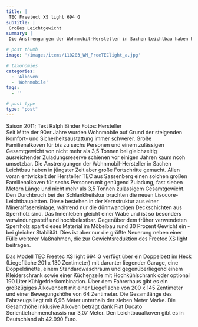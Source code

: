```yaml
---
title: |
 TEC Freetect XS light 694 G
subTitle: |
 Großes Leichtgewicht
summary: |
 Die Anstrengungen der Wohnmobil-Hersteller in Sachen Leichtbau haben Fortschritte gemacht. Allen voran entwickelt der Hersteller TEC aus Sassenberg einen großen Familienalkoven für sechs Personen mit nicht mehr als 3,5 Tonnen zulässigem Gesamtgewicht: Das Modell TEC Freetec XS light 694 G. Den Leichtbaualkoven gibt es in Deutschland ab rund

# post thumb
image: '/images/items/110203_WM_FreeTEClight_a.jpg'

# taxonomies
categories: 
  - 'Alkoven'
  - 'Wohnmobile'
tags:
  - ''

# post type
type: "post"
---
```


Saison 2011; Text Ralph Binder Fotos: Hersteller  
Seit Mitte der 90er Jahre wurden Wohnmobile auf Grund der steigenden Komfort- und Sicherheitsaustattung immer schwerer. Große Familienalkoven für bis zu sechs Personen und einem zulässigen Gesamtgewicht von nicht mehr als 3,5 Tonnen bei gleichzeitig ausreichender Zuladungsreserve schienen vor einigen Jahren kaum ncoh umsetzbar. Die Anstrengungen der Wohnmobil-Hersteller in Sachen Leichtbau haben in jüngster Zeit aber große Fortschritte gemacht. Allen voran entwickelt der Hersteller TEC aus Sassenberg einen solchen großen Familienalkoven für sechs Personen mit genügend Zuladung, fast sieben Metern Länge und nicht mehr als 3,5 Tonnen zulässigem Gesamtgewicht. Den Durchbruch bei der Schlankheitskur brachten die neuen Lisocore-Leichtbauplatten. Diese bestehen in der Kernstruktur aus einer Mineralfasereinlage, während nur die dünnwandigen Deckschichten aus Sperrholz sind. Das Innenleben gleicht einer Wabe und ist so besonders verwindungssteif und hochbelastbar. Gegenüber dem früher verwendeten Sperrholz spart dieses Material im Möbelbau rund 30 Prozent Gewicht ein - bei gleicher Stabilität. Dies ist aber nur die größte Neuerung neben einer Fülle weiterer Maßnahmen, die zur Gewichtsreduktion des Freetec XS light beitragen.

Das Modell TEC Freetec XS light 694 G verfügt über ein Doppelbett im Heck (Liegefläche 201 x 130 Zentimeter) mit darunter liegender Garage, eine Doppeldinette, einem Standardwaschraum und gegenüberliegend einem Kleiderschrank sowie einer Küchenzeile mit Hochkühlschrank oder optional 190 Liter Kühlgefrierkombination. Über dem Fahrerhaus gibt es ein großzügiges Alkovenbett mit einer Liegefläche von 200 x 145 Zentimeter und einer Bewegungshöhe von 64 Zentimeter. Die Gesamtlänge des Fahrzeugs liegt mit 6,96 Meter unterhalb der sieben Meter Marke. Die Gesamthöhe inklusive Alkoven beträgt dank Fiat Ducato Serientiefrahmenchassis nur 3,07 Meter. Den Leichtbaualkoven gibt es in Deutschland ab 42.990 Euro.